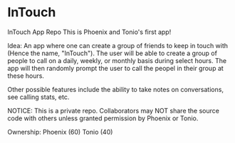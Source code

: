 # InTouch
InTouch App Repo
This is Phoenix and Tonio's first app!

Idea:
An app where one can create a group of friends to keep in touch with (Hence the name, "InTouch"). The user will be able to create a group of people to call on a daily, weekly, or monthly basis during select hours. The app will then randomly prompt the user to call the peopel in their group at these hours. 

Other possible features include the ability to take notes on conversations, see calling stats, etc. 

NOTICE:
This is a private repo. Collaborators may NOT share the source code with others unless granted permission by Phoenix or Tonio. 

Ownership: Phoenix (60) Tonio (40)
